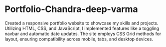 # Portfolio-Chandra-deep-varma
Created a responsive portfolio website to showcase my skills and projects. Utilizing HTML, CSS, and JavaScript, I implemented features like a toggling navbar and automatic date updates. The site employs CSS Grid methods for layout, ensuring compatibility across mobile, tabs, and desktop devices.
